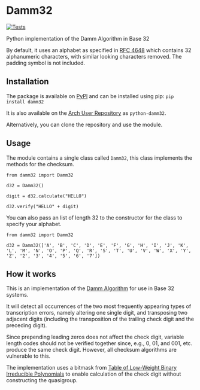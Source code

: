 # Damm32

[![Tests](https://github.com/pyinv/damm32/actions/workflows/test.yml/badge.svg?branch=main)](https://github.com/pyinv/damm32/actions/workflows/test.yml)

Python implementation of the Damm Algorithm in Base 32

By default, it uses an alphabet as specified in [RFC 4648](https://tools.ietf.org/html/rfc4648) which contains 32 alphanumeric characters, with similar looking characters removed. The padding symbol is not included.

## Installation

The package is available on [PyPI](https://pypi.org/project/damm32/) and can be installed using pip: `pip install damm32`

It is also available on the [Arch User Repository](https://aur.archlinux.org/packages/python-damm32/) as `python-damm32`.

Alternatively, you can clone the repository and use the module.

## Usage

The module contains a single class called `Damm32`, this class implements the methods for the checksum.

```
from damm32 import Damm32

d32 = Damm32()

digit = d32.calculate("HELLO")

d32.verify("HELLO" + digit)

```

You can also pass an list of length 32 to the constructor for the class to specify your alphabet.

```
from damm32 import Damm32

d32 = Damm32(['A', 'B', 'C', 'D', 'E', 'F', 'G', 'H', 'I', 'J', 'K', 'L', 'M', 'N', 'O', 'P', 'Q', 'R', 'S', 'T', 'U', 'V', 'W', 'X', 'Y', 'Z', '2', '3', '4', '5', '6', '7'])

```

## How it works

This is an implementation of the [Damm Algorithm](https://en.wikipedia.org/wiki/Damm_algorithm) for use in Base 32 systems.

It will detect all occurrences of the two most frequently appearing types of transcription errors, namely altering one single digit, and transposing two adjacent digits (including the transposition of the trailing check digit and the preceding digit).

Since prepending leading zeros does not affect the check digit, variable length codes should not be verified together since, e.g., 0, 01, and 001, etc. produce the same check digit. However, all checksum algorithms are vulnerable to this.

The implementation uses a bitmask from [Table of Low-Weight Binary Irreducible Polynomials](https://www.hpl.hp.com/techreports/98/HPL-98-135.pdf) to enable calculation of the check digit without constructing the quasigroup.